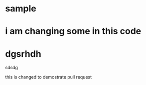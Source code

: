 # sample

# i am changing some in this code



# dgsrhdh


sdsdg

this is changed to demostrate pull request